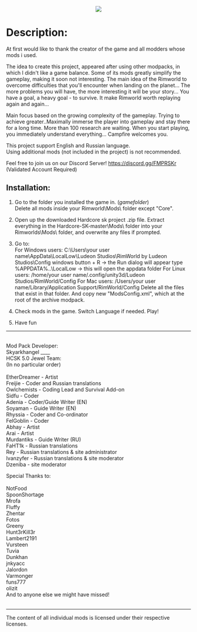 <center><img src="http://s008.radikal.ru/i304/1512/b8/e77f133acb4e.gif"></center>

# Description:

At first would like to thank the creator of the game and all modders whose mods i used.

The idea to create this project, appeared after using other modpacks, in which I didn't like a game balance. Some of its mods greatly simplify the gameplay, making it soon not interesting.
The main idea of the Rimworld to overcome difficulties that you'll encounter when landing on the planet... The more problems you will have, the more interesting it will be your story... You have a goal, a heavy goal - to survive. It make Rimworld worth replaying again and again...

Main focus based on the growing complexity of the gameplay. Trying to achieve greater..Maximally immerse the player into gameplay and stay there for a long time. More than 100 research are waiting. When you start playing, you immediately understand everything... Campfire welcomes you.

This project support English and Russian language.   
Using additional mods (not included in the project) is not recommended.

Feel free to join us on our Discord Server!
https://discord.gg/FMPRSKr
(Validated Account Required)
     
## Installation:

1. Go to the folder you installed the game in. (*gamefolder*)    
Delete all mods inside your Rimworld\Mods\ folder except "Core".

2. Open up the downloaded Hardcore sk project .zip file.
Extract everything in the Hardcore-SK-master\Mods\ folder into your Rimworlds\Mods\ folder, and overwrite any files if prompted.

3. Go to:  
For Windows users:
C:\Users\your user name\AppData\LocalLow\Ludeon Studios\RimWorld by Ludeon Studios\Config
windows button + R -> the Run dialog will appear
type %APPDATA%\..\LocalLow -> this will open the appdata folder
For Linux users:
/home/your user name/.config/unity3d/Ludeon Studios/RimWorld/Config
For Mac users: 
/Users/your user name/Library/Application Support/RimWorld/Config
Delete all the files that exist in that folder.
And copy new "ModsConfig.xml", which at the root of the archive modpack.

4. Check mods in the game. Switch Language if needed. Play!

5. Have fun <i class="fa fa-smile-o"></i>   

____
<br>
Mod Pack Developer:
<br>Skyarkhangel
____
<br>
HCSK 5.0 Jewel Team:
<br>
(In no particular order)
<br>
<br>EtherDreamer - Artist
<br>Freijie - Coder and Russian translations
<br>Owlchemists - Coding Lead and Survival Add-on
<br>Sidfu - Coder
<br>Adenia - Coder/Guide Writer (EN)
<br>Soyaman - Guide Writer (EN)
<br>Rhyssia - Coder and Co-ordinator
<br>FelGoblin - Coder
<br>Abhay - Artist
<br>Arai - Artist
<br>Murdantiks - Guide Writer (RU)
<br>FaHT1k - Russian translations
<br>Rey - Russian translations & site administrator
<br>Ivanzyfer - Russian translations & site moderator
<br>Dzeniba - site moderator


Special Thanks to:
<br>
<br>NotFood
<br>SpoonShortage
<br>Mrofa
<br>Fluffy
<br>Zhentar
<br>Fotos
<br>Greeny
<br>Hunt3rKill3r
<br>Lambert2191
<br>Vursteen
<br>Tuvia
<br>Dunkhan
<br>jnkyacc
<br>Jalordon
<br>Varmonger
<br>funs777
<br>olizit
<br>And to anyone else we might have missed!
<br>
<br>
____


The content of all individual mods is licensed under their respective licenses.
